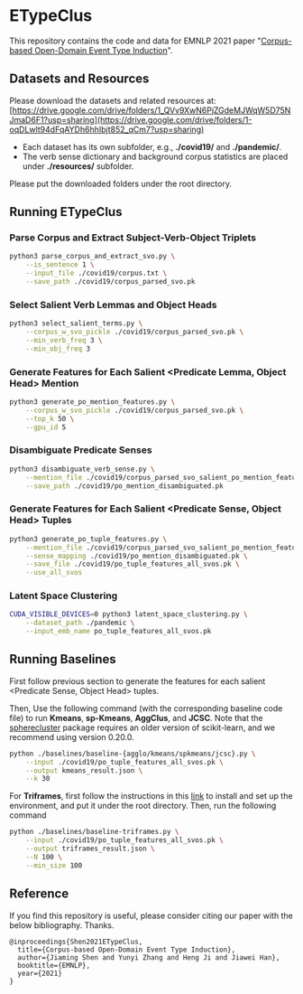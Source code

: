 # ETypeClus

This repository contains the code and data for EMNLP 2021 paper "[Corpus-based Open-Domain Event Type Induction](https://arxiv.org/pdf/2109.03322.pdf)".

## Datasets and Resources

Please download the datasets and related resources at: [https://drive.google.com/drive/folders/1_QVv9XwN6PjZGdeMJWqW5D75NJmaD6F1?usp=sharing](https://drive.google.com/drive/folders/1-oqDLwlt94dFqAYDh6hhIbjt852_qCm7?usp=sharing)

* Each dataset has its own subfolder, e.g., **./covid19/** and **./pandemic/**.
* The verb sense dictionary and background corpus statistics are placed under **./resources/** subfolder.

Please put the downloaded folders under the root directory.

## Running ETypeClus

### Parse Corpus and Extract Subject-Verb-Object Triplets

```Bash
python3 parse_corpus_and_extract_svo.py \
    --is_sentence 1 \
    --input_file ./covid19/corpus.txt \
    --save_path ./covid19/corpus_parsed_svo.pk
```

### Select Salient Verb Lemmas and Object Heads

```Bash
python3 select_salient_terms.py \
    --corpus_w_svo_pickle ./covid19/corpus_parsed_svo.pk \
    --min_verb_freq 3 \
    --min_obj_freq 3
```

### Generate Features for Each Salient <Predicate Lemma, Object Head> Mention

```Bash
python3 generate_po_mention_features.py \
    --corpus_w_svo_pickle ./covid19/corpus_parsed_svo.pk \
    --top_k 50 \
    --gpu_id 5
```

### Disambiguate Predicate Senses 

```Bash
python3 disambiguate_verb_sense.py \
    --mention_file ./covid19/corpus_parsed_svo_salient_po_mention_features.pk \
    --save_path ./covid19/po_mention_disambiguated.pk
```

### Generate Features for Each Salient <Predicate Sense, Object Head> Tuples

```Bash
python3 generate_po_tuple_features.py \
    --mention_file ./covid19/corpus_parsed_svo_salient_po_mention_features.pk \
    --sense_mapping ./covid19/po_mention_disambiguated.pk \
    --save_file ./covid19/po_tuple_features_all_svos.pk \
    --use_all_svos
```

### Latent Space Clustering

```Bash
CUDA_VISIBLE_DEVICES=0 python3 latent_space_clustering.py \
	--dataset_path ./pandemic \
	--input_emb_name po_tuple_features_all_svos.pk
```


## Running Baselines

First follow previous section to generate the features for each salient <Predicate Sense, Object Head> tuples. 

Then, Use the following command (with the corresponding baseline code file) to run **Kmeans**, **sp-Kmeans**, **AggClus**, and **JCSC**. Note that the [spherecluster](https://github.com/jasonlaska/spherecluster) package requires an older version of scikit-learn, and we recommend using version 0.20.0.

```Bash
python ./baselines/baseline-{agglo/kmeans/spkmeans/jcsc}.py \
    --input ./covid19/po_tuple_features_all_svos.pk \
    --output kmeans_result.json \
    --k 30
```

For **Triframes**, first follow the instructions in this [link](https://github.com/uhh-lt/triframes) to install and set up the environment, and put it under the root directory. Then, run the following command

```Bash
python ./baselines/baseline-triframes.py \
    --input ./covid19/po_tuple_features_all_svos.pk \
    --output triframes_result.json \
    --N 100 \
    --min_size 100
```

## Reference

If you find this repository is useful, please consider citing our paper with the below bibliography. Thanks.

```
@inproceedings{Shen2021ETypeClus,
  title={Corpus-based Open-Domain Event Type Induction},
  author={Jiaming Shen and Yunyi Zhang and Heng Ji and Jiawei Han},
  booktitle={EMNLP},
  year={2021}
}
```





